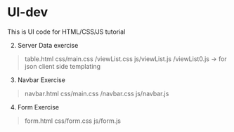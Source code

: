 # UI-dev

This is UI code for HTML/CSS/JS tutorial

2. Server Data exercise
 > table.html
 > css/main.css
      /viewList.css
 > js/viewList.js
     /viewList0.js -> for json client side templating

3. Navbar Exercise
 > navbar.html
 > css/main.css
      /navbar.css
 > js/navbar.js

4. Form Exercise
 > form.html
 > css/form.css
 > js/form.js


